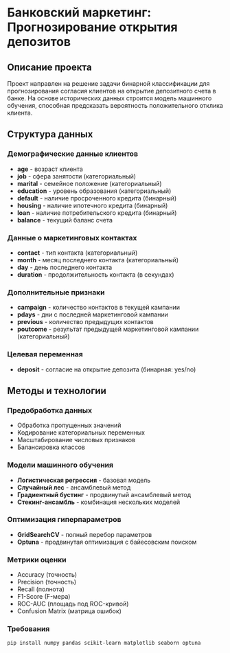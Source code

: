 # Банковский маркетинг: Прогнозирование открытия депозитов

## Описание проекта
Проект направлен на решение задачи бинарной классификации для прогнозирования согласия клиентов на открытие депозитного счета в банке. На основе исторических данных строится модель машинного обучения, способная предсказать вероятность положительного отклика клиента.

## Структура данных

### Демографические данные клиентов
- **age** - возраст клиента
- **job** - сфера занятости (категориальный)
- **marital** - семейное положение (категориальный)
- **education** - уровень образования (категориальный)
- **default** - наличие просроченного кредита (бинарный)
- **housing** - наличие ипотечного кредита (бинарный)
- **loan** - наличие потребительского кредита (бинарный)
- **balance** - текущий баланс счета

### Данные о маркетинговых контактах
- **contact** - тип контакта (категориальный)
- **month** - месяц последнего контакта (категориальный)
- **day** - день последнего контакта
- **duration** - продолжительность контакта (в секундах)

### Дополнительные признаки
- **campaign** - количество контактов в текущей кампании
- **pdays** - дни с последней маркетинговой кампании
- **previous** - количество предыдущих контактов
- **poutcome** - результат предыдущей маркетинговой кампании (категориальный)

### Целевая переменная
- **deposit** - согласие на открытие депозита (бинарная: yes/no)

## Методы и технологии

### Предобработка данных
- Обработка пропущенных значений
- Кодирование категориальных переменных
- Масштабирование числовых признаков
- Балансировка классов

### Модели машинного обучения
- **Логистическая регрессия** - базовая модель
- **Случайный лес** - ансамблевый метод
- **Градиентный бустинг** - продвинутый ансамблевый метод
- **Стекинг-ансамбль** - комбинация нескольких моделей

### Оптимизация гиперпараметров
- **GridSearchCV** - полный перебор параметров
- **Optuna** - продвинутая оптимизация с байесовским поиском

### Метрики оценки
- Accuracy (точность)
- Precision (точность)
- Recall (полнота)
- F1-Score (F-мера)
- ROC-AUC (площадь под ROC-кривой)
- Confusion Matrix (матрица ошибок)

### Требования
```bash
pip install numpy pandas scikit-learn matplotlib seaborn optuna